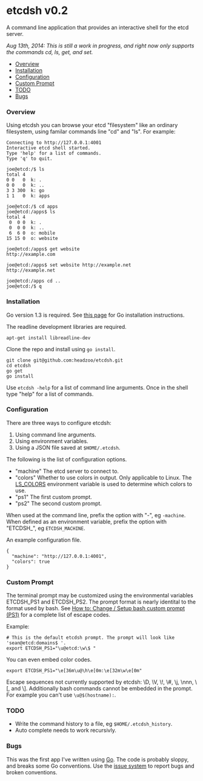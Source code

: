 etcdsh v0.2
===========
A command line application that provides an interactive shell for the etcd server.

*Aug 13th, 2014: This is still a work in progress, and right now only supports the commands cd, ls, get, and set.*

* [Overview](#overview)
* [Installation](#installation)
* [Configuration](#configuration)
* [Custom Prompt](#custom-prompt)
* [TODO](#todo)
* [Bugs](#bugs)


### Overview
Using etcdsh you can browse your etcd "filesystem" like an ordinary filesystem, using familar commands line "cd" and "ls". For example:


```
Connecting to http://127.0.0.1:4001
Interactive etcd shell started.
Type 'help' for a list of commands.
Type 'q' to quit.

joe@etcd:/$ ls
total 4
0 0   0  k: .
0 0   0  k: ..
3 3 300  k: go
1 1   0  k: apps

joe@etcd:/$ cd apps
joe@etcd:/apps$ ls
total 4
 0  0 0  k: .
 0  0 0  k: ..
 6  6 0  o: mobile
15 15 0  o: website

joe@etcd:/apps$ get website
http://example.com

joe@etcd:/apps$ set website http://example.net
http://example.net

joe@etcd:/apps cd ..
joe@etcd:/$ q
```


### Installation
Go version 1.3 is required. See [this page](http://golang.org/doc/install) for Go installation instructions.

The readline development libraries are required.

```
apt-get install libreadline-dev
```

Clone the repo and install using `go install`.

```
git clone git@github.com:headzoo/etcdsh.git
cd etcdsh
go get
go install
```

Use `etcdsh -help` for a list of command line arguments. Once in the shell type "help" for a list of commands.


### Configuration
There are three ways to configure etcdsh:

1. Using command line arguments.
2. Using environment variables.
3. Using a JSON file saved at `$HOME/.etcdsh`.

The following is the list of configuration options.

* "machine" The etcd server to connect to.
* "colors" Whether to use colors in output. Only applicable to Linux. The [LS_COLORS](http://blog.twistedcode.org/2008/04/lscolors-explained.html) environment variable is used to determine which colors to use.
* "ps1" The first custom prompt.
* "ps2" The second custom prompt.

When used at the command line, prefix the option with "-", eg `-machine`. When defined as an environment variable, prefix the option with "ETCDSH_", eg `ETCDSH_MACHINE`.


An example configuration file.

```
{
  "machine": "http://127.0.0.1:4001",
  "colors": true
}
```


### Custom Prompt
The terminal prompt may be customized using the environmental variables ETCDSH_PS1 and ETCDSH_PS2. The prompt format is nearly identital to the format used by bash. See [How to: Change / Setup bash custom prompt (PS1)](http://www.cyberciti.biz/tips/howto-linux-unix-bash-shell-setup-prompt.html) for a complete list of escape codes.

Example:
```
# This is the default etcdsh prompt. The prompt will look like 'sean@etcd:domains$ '.
export ETCDSH_PS1="\u@etcd:\w\$ "
```

You can even embed color codes.

```
export ETCDSH_PS1="\e[36m\u@\h\e[0m:\e[32m\w\e[0m"
```

Escape sequences not currently supported by etcdsh: \\D, \\V, \\!, \\#, \\j, \nnn, \\[, and \\]. Additionally bash commands cannot be embedded in the prompt. For example you can't use `\u@$(hostname):`.


### TODO
* Write the command history to a file, eg `$HOME/.etcdsh_history`.
* Auto complete needs to work recursivly.


### Bugs
This was the first app I've written using [Go](http://golang.org/). The code is probably sloppy, and breaks some Go conventions. Use the [issue system](https://github.com/headzoo/etcdsh/issues) to report bugs and broken conventions.

